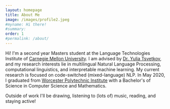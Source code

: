 ```yaml
---
layout: homepage
title: About Me
image: /images/profile2.jpeg
#myname: Hi there!
#summary:
order: 1
#permalink: /about/
---
```

Hi! I'm a second year Masters student at the Language Technologies Institute of [Carnegie Mellon University](https://www.lti.cs.cmu.edu/). I am advised by [Dr. Yulia Tsvetkov](http://www.cs.cmu.edu/~ytsvetko/), and my research interests lie in multilingual Natural Language Processing, computational linguistics, and interpretable machine learning. My current research is focused on code-switched (mixed-language) NLP. 
In May 2020, I graduated from [Worcester Polytechnic Institute](https://wpi.edu) with a Bachelor's of Science in Computer Science and Mathematics.    

Outside of work I'll be drawing, listening to (lots of) music, reading, and staying active! 

